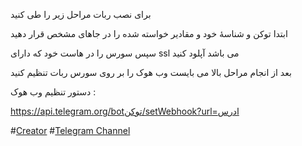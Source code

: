 ﻿برای نصب ربات مراحل زیر را طی کنید

ابتدا توکن و شناسۀ خود و مقادیر خواسته شده را در جاهای مشخص قرار دهید

سپس سورس را در هاست خود که دارای ssl می باشد آپلود کنید

بعد از انجام مراحل بالا می بایست وب هوک را بر روی سورس ربات تنظیم کنید

دستور تنظیم وب هوک :

https://api.telegram.org/botتوکن/setWebhook?url=ادرس


#[Creator](https://t.me/oYSoF)
#[Telegram Channel](https://t.me/TGsoldierCH)
